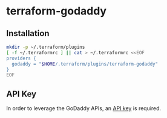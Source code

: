 # terraform-godaddy

## Installation

```bash
mkdir -p ~/.terraform/plugins
[ -f ~/.terraformrc ] || cat > ~/.terraformrc <<EOF
providers {
  godaddy = "$HOME/.terraform/plugins/terraform-godaddy"
}
EOF
```

## API Key
In order to leverage the GoDaddy APIs, an [API key](https://developer.godaddy.com/keys/) is required.
